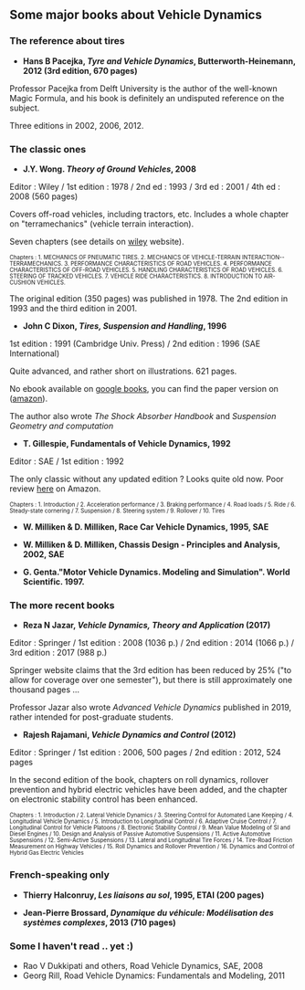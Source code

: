 ## Some major books about Vehicle Dynamics

### The reference about tires ###

* **Hans B Pacejka, _Tyre and Vehicle Dynamics_, Butterworth-Heinemann, 2012 (3rd edition, 670 pages)**

Professor Pacejka from Delft University is the author of the well-known Magic Formula, and his book is definitely an undisputed reference on the subject.

Three editions in 2002, 2006, 2012. 

### The classic ones ###

* **J.Y. Wong. _Theory of Ground Vehicles_, 2008**

Editor : Wiley / 1st edition : 1978 / 2nd ed : 1993 / 3rd ed : 2001 / 4th ed : 2008 (560 pages)

Covers off-road vehicles, including tractors, etc. Includes a whole chapter on "terramechanics" (vehicle terrain interaction).

Seven chapters (see details on [wiley](https://www.wiley.com/en-us/Theory+of+Ground+Vehicles%2C+4th+Edition-p-9780470170380) website).

<sub><sup> Chapters : 1. MECHANICS OF PNEUMATIC TIRES. 
  2. MECHANICS OF VEHICLE-TERRAIN INTERACTION--TERRAMECHANICS.
  3. PERFORMANCE CHARACTERISTICS OF ROAD VEHICLES.
  4. PERFORMANCE CHARACTERISTICS OF OFF-ROAD VEHICLES.
  5. HANDLING CHARACTERISTICS OF ROAD VEHICLES.
  6. STEERING OF TRACKED VEHICLES.
  7. VEHICLE RIDE CHARACTERISTICS.
  8. INTRODUCTION TO AIR-CUSHION VEHICLES.</sub></sup>
  
The original edition (350 pages) was published in 1978. The 2nd edition in 1993 and the third edition in 2001.


* **John C Dixon, _Tires, Suspension and Handling_, 1996**

1st edition : 1991 (Cambridge Univ. Press) / 2nd edition : 1996 (SAE International)

Quite advanced, and rather short on illustrations. 621 pages.
 
 No ebook available on [google books](https://books.google.fr/books?id=r6pTAAAAMAAJ), you can find the paper version on ([amazon](https://www.amazon.fr/Tires-Suspension-Handling-John-Dixon/dp/1560918314)).
 
 The author also wrote _The Shock Absorber Handbook_ and _Suspension Geometry and computation_

* **T. Gillespie, Fundamentals of Vehicle Dynamics, 1992**

Editor : SAE / 1st edition : 1992

The only classic without any updated edition ? Looks quite old now.
Poor review [here](https://www.amazon.com/gp/customer-reviews/R104E7C5XMGASH/ref=cm_cr_arp_d_viewpnt?ie=UTF8&ASIN=1560911999#R104E7C5XMGASH) on Amazon.

<sub><sup> Chapters : 1. Introduction / 2. Acceleration performance / 3. Braking performance / 4. Road loads / 5. Ride /  6. Steady-state cornering  / 7. Suspension /  8. Steering system /  9. Rollover /  10. Tires</sub></sup>

* **W. Milliken & D. Milliken, Race Car Vehicle Dynamics, 1995, SAE**

* **W. Milliken & D. Milliken, Chassis Design - Principles and Analysis, 2002, SAE**

* **G. Genta."Motor Vehicle Dynamics. Modeling and Simulation". World Scientific. 1997.**

### The more recent books ###

* **Reza N Jazar, _Vehicle Dynamics, Theory and Application_ (2017)**

Editor : Springer / 1st edition : 2008 (1036 p.) / 2nd edition : 2014 (1066 p.) / 3rd edition : 2017 (988 p.)

Springer website claims that the 3rd edition has been reduced by 25% ("to allow for coverage over one semester"), but there is still approximately one thousand pages ...

Professor Jazar also wrote _Advanced Vehicle Dynamics_ published in 2019, rather intended for post-graduate students.


* **Rajesh Rajamani, _Vehicle Dynamics and Control_ (2012)**

Editor : Springer / 1st edition : 2006, 500 pages / 2nd edition : 2012, 524 pages

In the second edition of the book, chapters on roll dynamics, rollover prevention and hybrid electric vehicles have been added, and the chapter on electronic stability control has been enhanced.

<sub><sup> Chapters : 1. Introduction / 2. Lateral Vehicle Dynamics  / 3. Steering Control for Automated Lane Keeping / 4. Longitudinal Vehicle Dynamics  / 5. Introduction to Longitudinal Control / 6. Adaptive Cruise Control / 7. Longitudinal Control for Vehicle Platoons / 8. Electronic Stability Control / 9. Mean Value Modeling of SI and Diesel Engines / 10. Design and Analysis of Passive Automotive Suspensions / 11. Active Automotive Suspensions / 12. Semi-Active Suspensions / 13. Lateral and Longitudinal Tire Forces / 14. Tire-Road Friction Measurement on Highway Vehicles / 15. Roll Dynamics and Rollover Prevention / 16. Dynamics and Control of Hybrid Gas Electric Vehicles</sub></sup>



### French-speaking only ###

* **Thierry Halconruy, _Les liaisons au sol_, 1995, ETAI (200 pages)**

* **Jean-Pierre Brossard, _Dynamique du véhicule: Modélisation des systèmes complexes_, 2013 (710 pages)**



### Some I haven't read .. yet :) ###

* Rao V Dukkipati and others, Road Vehicle Dynamics, SAE, 2008
* Georg Rill, Road Vehicle Dynamics: Fundamentals and Modeling, 2011 
